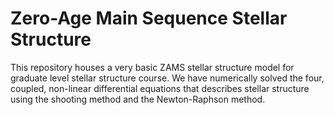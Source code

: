 # Zero-Age Main Sequence Stellar Structure

This repository houses a very basic ZAMS stellar structure model for graduate level stellar structure course. We have numerically solved the four, coupled, non-linear differential equations that describes stellar structure using the shooting method and the Newton-Raphson method.
